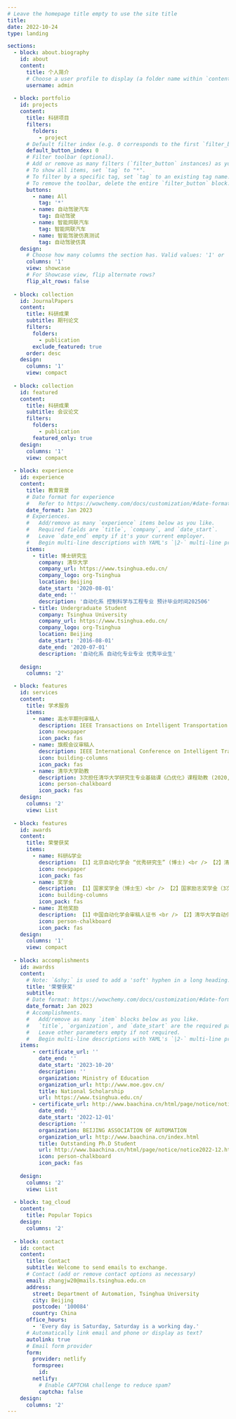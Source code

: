 ```yaml
---
# Leave the homepage title empty to use the site title
title:
date: 2022-10-24
type: landing

sections:
  - block: about.biography
    id: about
    content:
      title: 个人简介
      # Choose a user profile to display (a folder name within `content/authors/`)
      username: admin
    
  - block: portfolio
    id: projects
    content:
      title: 科研项目
      filters:
        folders:
          - project
      # Default filter index (e.g. 0 corresponds to the first `filter_button` instance below).
      default_button_index: 0
      # Filter toolbar (optional).
      # Add or remove as many filters (`filter_button` instances) as you like.
      # To show all items, set `tag` to "*".
      # To filter by a specific tag, set `tag` to an existing tag name.
      # To remove the toolbar, delete the entire `filter_button` block.
      buttons:
        - name: All
          tag: '*'
        - name: 自动驾驶汽车
          tag: 自动驾驶
        - name: 智能网联汽车
          tag: 智能网联汽车
        - name: 智能驾驶仿真测试
          tag: 自动驾驶仿真
    design:
      # Choose how many columns the section has. Valid values: '1' or '2'.
      columns: '1'
      view: showcase
      # For Showcase view, flip alternate rows?
      flip_alt_rows: false
    
  - block: collection
    id: JournalPapers
    content:
      title: 科研成果
      subtitle: 期刊论文
      filters:
        folders:
          - publication
        exclude_featured: true
      order: desc
    design:
      columns: '1'
      view: compact
  
  - block: collection
    id: featured
    content:
      title: 科研成果
      subtitle: 会议论文
      filters:
        folders:
          - publication
        featured_only: true
    design:
      columns: '1'
      view: compact
    
  - block: experience
    id: experience
    content:
      title: 教育背景
      # Date format for experience
      #   Refer to https://wowchemy.com/docs/customization/#date-format
      date_format: Jan 2023
      # Experiences.
      #   Add/remove as many `experience` items below as you like.
      #   Required fields are `title`, `company`, and `date_start`.
      #   Leave `date_end` empty if it's your current employer.
      #   Begin multi-line descriptions with YAML's `|2-` multi-line prefix.
      items:
        - title: 博士研究生
          company: 清华大学
          company_url: https://www.tsinghua.edu.cn/
          company_logo: org-Tsinghua
          location: Beijing
          date_start: '2020-08-01'
          date_end: ''
          description: '自动化系 控制科学与工程专业 预计毕业时间202506'
        - title: Undergraduate Student
          company: Tsinghua University
          company_url: https://www.tsinghua.edu.cn/
          company_logo: org-Tsinghua
          location: Beijing
          date_start: '2016-08-01'
          date_end: '2020-07-01'
          description: '自动化系 自动化专业专业 优秀毕业生'
    
    design:
      columns: '2'

  - block: features
    id: services
    content:
      title: 学术服务
      items:
        - name: 高水平期刊审稿人
          description: IEEE Transactions on Intelligent Transportation Systems, Transportation Research Part C-Emerging Technologies, IEEE Transactions on Intelligent Vehicles, IEEE Transactions on Automation Science and Engineering, IEEE Antennas and Wireless Propagation Letters, International Journal of Human-Computer Interaction, 自动化学报, 交通运输工程与信息学报
          icon: newspaper
          icon_pack: fas
        - name: 旗舰会议审稿人
          description: IEEE International Conference on Intelligent Transportation Systems-2022, IEEE International Conference on Intelligent Transportation Systems-2023; China Automation Conference-2022; China Automation Conference-2023
          icon: building-columns
          icon_pack: fas
        - name: 清华大学助教
          description: 3次担任清华大学研究生专业基础课《凸优化》课程助教 (2020, 2021; 2023)
          icon: person-chalkboard
          icon_pack: fas
    design:
      columns: '2'
      view: List
    
  - block: features
    id: awards
    content:
      title: 荣誉获奖
      items:
        - name: 科研&学业
          description: 【1】北京自动化学会 “优秀研究生” (博士) <br /> 【2】清华大学综合优秀奖（2次) <br /> 【3】清华大学系统工程研究所学术优秀奖 <br />  【4】IEEE智能交通系统国际会议最佳学生论文奖 <br />  【5】清华大学自动化系“优秀毕业生” <br />  【6】清华大学自动化系“学业优秀奖”（2次）<br /> 【7】2019年悉尼 RoboCup 比赛获奖三项  <br />  【8】 2016年高考甘肃省武威市“理科状元”
          icon: newspaper
          icon_pack: fas
        - name: 奖学金
          description: 【1】国家奖学金（博士生）<br /> 【2】国家励志奖学金（3次）<br /> 【3】清华之友-宣城英才奖学金<br />  【4】清华之友-威海英才奖学金<br />  【5】清华大学自动化系HAGE奖学金（3次）
          icon: building-columns
          icon_pack: fas
        - name: 其他奖励
          description: 【1】中国自动化学会审稿人证书 <br /> 【2】清华大学自动化系“社工优秀奖” 
          icon: person-chalkboard
          icon_pack: fas
    design:
      columns: '1'
      view: compact
    
  - block: accomplishments
    id: awardss
    content:
      # Note: `&shy;` is used to add a 'soft' hyphen in a long heading.
      title: '荣誉获奖'
      subtitle:
      # Date format: https://wowchemy.com/docs/customization/#date-format
      date_format: Jan 2023
      # Accomplishments.
      #   Add/remove as many `item` blocks below as you like.
      #   `title`, `organization`, and `date_start` are the required parameters.
      #   Leave other parameters empty if not required.
      #   Begin multi-line descriptions with YAML's `|2-` multi-line prefix.
    items:
        - certificate_url: ''
          date_end: ''
          date_start: '2023-10-20'
          description: ''
          organization: Ministry of Education
          organization_url: http://www.moe.gov.cn/
          title: National Scholarship
          url: https://www.tsinghua.edu.cn/
        - certificate_url: http://www.baachina.cn/html/page/notice/notice2022-12.html
          date_end: ''
          date_start: '2022-12-01'
          description: ''
          organization: BEIJING ASSOCIATION OF AUTOMATION
          organization_url: http://www.baachina.cn/index.html
          title: Outstanding Ph.D Student
          url: http://www.baachina.cn/html/page/notice/notice2022-12.html
          icon: person-chalkboard
          icon_pack: fas
        
    design:
      columns: '2'
      view: List
  
  - block: tag_cloud
    content:
      title: Popular Topics
    design:
      columns: '2'
    
  - block: contact
    id: contact
    content:
      title: Contact
      subtitle: Welcome to send emails to exchange.
      # Contact (add or remove contact options as necessary)
      email: zhangjw20@mails.tsinghua.edu.cn
      address:
        street: Department of Automation, Tsinghua University
        city: Beijing
        postcode: '100084'
        country: China
      office_hours:
        - 'Every day is Saturday, Saturday is a working day.'
      # Automatically link email and phone or display as text?
      autolink: true
      # Email form provider
      form:
        provider: netlify
        formspree:
          id:
        netlify:
          # Enable CAPTCHA challenge to reduce spam?
          captcha: false
    design:
      columns: '2'
---
```

